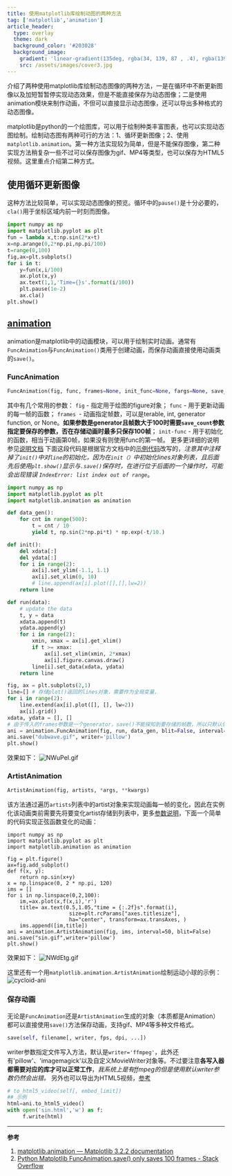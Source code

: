 ```yaml
---
title: 使用matplotlib库绘制动图的两种方法
tag: ['matplotlib','animation']
article_header:
  type: overlay
  theme: dark
  background_color: '#203028'
  background_image:
    gradient: 'linear-gradient(135deg, rgba(34, 139, 87 , .4), rgba(139, 34, 139, .4))'
    src: /assets/images/cover3.jpg
---
```


介绍了两种使用matplotlib库绘制动态图像的两种方法，一是在循环中不断更新图像以及加短暂暂停实现动态效果，但是不能直接保存为动态图像；二是使用animation模块来制作动画，不但可以直接显示动态图像，还可以导出多种格式的动态图像。

<!--more-->

matplotlib是python的一个绘图库，可以用于绘制种类丰富图表，也可以实现动态图绘制。绘制动态图有两种可行的方法：1、循环更新图像；2、使用`matplotlib.animation`。第一种方法实现较为简单，但是不能保存图像，第二种实现方法稍复杂一些不过可以保存图像为gif、MP4等类型，也可以保存为HTML5视频。这里重点介绍第二种方式。
## 使用循环更新图像
这种方法比较简单，可以实现动态图像的预览。循环中的`pause()`是十分必要的，`cla()`用于坐标区域内前一时刻而图像。
```python
import numpy as np
import matplotlib.pyplot as plt
fun = lambda x,t:np.sin(2*x+t)
x=np.arange(0,2*np.pi,np.pi/100)
t=range(0,100)
fig,ax=plt.subplots()
for i in t:
    y=fun(x,i/100)
    ax.plot(x,y)
    ax.text(1,1,'Time={}s'.format(i/100))
    plt.pause(1e-2)
    ax.cla()
plt.show()
```
## [animation](https://matplotlib.org/api/animation_api.html)
animation是matplotlib中的动画模块，可以用于绘制实时动画。通常有`FuncAnimation`与`FuncAnimation()`类用于创建动画，而保存动画直接使用动画类的`save()`。
### FuncAnimation

```python
FuncAnimation(fig, func, frames=None, init_func=None, fargs=None, save_count=None, *, cache_frame_data=True, **kwargs)
```
其中有几个常用的参数：
`fig` - 指定用于绘图的figure对象；
`func` - 用于更新动画的每一帧的函数；
`frames `- 动画指定帧数，可以是terable, int, generator function, or None。**如果参数是generator且帧数大于100时需要`save_count`参数指定要保存的参数，否在存储动画时最多只保存100帧**；
`init-func` - 用于初始化的函数，相当于动画第0帧，如果没有则使用func的第一帧。
更多更详细的说明参见[说明文档](https://matplotlib.org/api/_as_gen/matplotlib.animation.FuncAnimation.html#matplotlib.animation.FuncAnimation)
下面这段代码是根据官方文档中的[示例代码](https://matplotlib.org/gallery/animation/animate_decay.html)改写的，*注意其中注释掉了`init()`中对`line`的初始化，因为在`init（）`中初始化lines对象列表，且后面先后使用`plt.show()`显示与`.save()`保存时，在进行位于后面的一个操作时，可能会出现错误 `IndexError: list index out of range`*。

```python
import numpy as np
import matplotlib.pyplot as plt
import matplotlib.animation as animation

def data_gen():
    for cnt in range(500):
        t = cnt / 10
        yield t, np.sin(2*np.pi*t) * np.exp(-t/10.)

def init():
    del xdata[:]
    del ydata[:]
    for i in range(2):
        ax[i].set_ylim(-1.1, 1.1)
        ax[i].set_xlim(0, 10)
        # line.append(ax[i].plot([],[],lw=2))
    return line

def run(data):
    # update the data
    t, y = data
    xdata.append(t)
    ydata.append(y)
    for i in range(2):
        xmin, xmax = ax[i].get_xlim()
        if t >= xmax:
            ax[i].set_xlim(xmin, 2*xmax)
            ax[i].figure.canvas.draw()
        line[i].set_data(xdata, ydata)
    return line

fig, ax = plt.subplots(2,1)
line=[] # 存储plot()返回的lines对象，需要作为全局变量，
for i in range(2):
    line.extend(ax[i].plot([], [], lw=2))
    ax[i].grid()
xdata, ydata = [], []
# 由于传入的frames参数是一个generator，save()不能探知到要存储的帧数，所以只默认保存100帧，通过save_count参数来指定正确的保存帧数。
ani = animation.FuncAnimation(fig, run, data_gen, blit=False, interval=10,repeat=False, init_func=init,save_count=500)
ani.save("dubwave.gif", writer='pillow')
plt.show()
```
效果如下：
![NWuPeI.gif](https://s1.ax1x.com/2020/06/29/NWuPeI.gif)

### ArtistAnimation

```python
ArtistAnimation(fig, artists, *args, **kwargs)
```
该方法通过遍历`artists`列表中的artist对象来实现动画每一帧的变化，因此在实例化该动画类前需要先将要变化artist存储到列表中，更多[参数说明](https://matplotlib.org/api/_as_gen/matplotlib.animation.ArtistAnimation.html)，下面一个简单的代码实现正弦函数变化的动画：

```pyton
import numpy as np
import matplotlib.pyplot as plt
import matplotlib.animation as animation

fig = plt.figure()
ax=fig.add_subplot()
def f(x, y):
    return np.sin(x+y)
x = np.linspace(0, 2 * np.pi, 120)
ims = []
for i in np.linspace(0,2,100):
    im,=ax.plot(x,f(x,i),'r')
    title= ax.text(0.5,1.05,"time = {:.2f}s".format(i), 
                    size=plt.rcParams["axes.titlesize"],
                    ha="center", transform=ax.transAxes, )
    ims.append([im,title])
ani = animation.ArtistAnimation(fig, ims, interval=50, blit=False)
ani.save("sin.gif",writer='pillow')
plt.show()
```

效果如下：
![NWdEtg.gif](https://s1.ax1x.com/2020/06/29/NWdEtg.gif)

这里还有一个用`matplotlib.animation.ArtistAnimation`绘制运动小球的示例：  
![cycloid-ani](https://3.bp.blogspot.com/-exer6ktXuB8/Wj2ZVdsf1xI/AAAAAAAAJ6I/r2vH0ESt2mMlY6LrhNl4hMzWVF9I715SACLcBGAs/s400/cycloid_ArtistAnimation.gif)

### 保存动画
无论是`FuncAnimation`还是`ArtistAnimation`生成的对象（本质都是Animation）都可以直接使用`save()`方法保存动画，支持gif、MP4等多种文件格式。
```python
save(self, filename[, writer, fps, dpi, ...])
```
writer参数指定文件写入方法，默认是`writer='ffmpeg'`，此外还有'pillow'、'imagemagick'以及自定义MovieWriter对象等。不过要注意**各写入器都需要对应的库才可以正常工作**，*我系统上是有ffmpeg的但是使用默认writer参数仍然会出错。*
另外也可以导出为HTML5视频，[参考](https://matplotlib.org/api/_as_gen/matplotlib.animation.Animation.html#matplotlib.animation.Animation.to_html5_video)

```python
# to_html5_video(self[, embed_limit])
## 示例
html=ani.to_html5_video()
with open('sin.html','w') as f:
     f.write(html)
```
---

**参考**
1. [matplotlib.animation — Matplotlib 3.2.2 documentation](https://matplotlib.org/api/animation_api.html)  
2. [Python Matplotlib FuncAnimation.save() only saves 100 frames - Stack Overflow](https://stackoverflow.com/questions/38980794/python-matplotlib-funcanimation-save-only-saves-100-frames)
